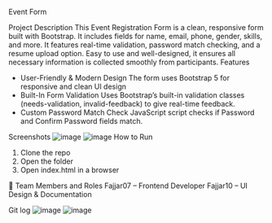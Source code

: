 Event Form

Project Description
This Event Registration Form is a clean, responsive form built with Bootstrap. 
It includes fields for name, email, phone, gender, skills, and more. It features real-time validation, password match checking, and a resume upload option. 
Easy to use and well-designed, it ensures all necessary information is collected smoothly from participants.
Features
- User-Friendly & Modern Design
The form uses Bootstrap 5 for responsive and clean UI design
- Built-In Form Validation
Uses Bootstrap’s built-in validation classes (needs-validation, invalid-feedback) to give real-time feedback.
- Custom Password Match Check
JavaScript script checks if Password and Confirm Password fields match.

Screenshots
![image](https://github.com/user-attachments/assets/7b7baf15-ac98-40a6-9a81-fd3057dbdde6)
![image](https://github.com/user-attachments/assets/a5e90898-5ef2-44e9-9d92-d813ace1282d)
How to Run
1. Clone the repo
2. Open the folder
3. Open index.html in a browser  

👥 Team Members and Roles
Fajjar07 – Frontend Developer 
Fajjar10 – UI Design & Documentation  

Git log 
![image](https://github.com/user-attachments/assets/0113ba08-4621-44e6-bd89-c8471179cee6)
![image](https://github.com/user-attachments/assets/12bd4ae9-2e89-460e-bf73-ae82b42cdee3)

